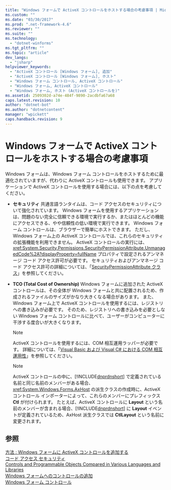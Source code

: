 ```yaml
---
title: "Windows フォームで ActiveX コントロールをホストする場合の考慮事項 | Microsoft Docs"
ms.custom: ""
ms.date: "03/30/2017"
ms.prod: ".net-framework-4.6"
ms.reviewer: ""
ms.suite: ""
ms.technology: 
  - "dotnet-winforms"
ms.tgt_pltfrm: ""
ms.topic: "article"
dev_langs: 
  - "jsharp"
helpviewer_keywords: 
  - "ActiveX コントロール [Windows フォーム], 追加"
  - "ActiveX コントロール [Windows フォーム], ホスト"
  - "Windows フォーム コントロール, ActiveX コントロール"
  - "Windows フォーム, ActiveX コントロール"
  - "Windows フォーム, ホスト (ActiveX コントロールを)"
ms.assetid: 2509302d-a74e-484f-9890-2acdbfa67a68
caps.latest.revision: 10
author: "dotnet-bot"
ms.author: "dotnetcontent"
manager: "wpickett"
caps.handback.revision: 9
---
```

# Windows フォームで ActiveX コントロールをホストする場合の考慮事項
Windows フォームは、Windows フォーム コントロールをホストするために最適化されていますが、代わりに ActiveX コントロールも使用できます。  アプリケーションで ActiveX コントロールを使用する場合には、以下の点を考慮してください。  
  
-   **セキュリティ** 共通言語ランタイムは、コード アクセスのセキュリティについて強化されています。  Windows フォームを使用するアプリケーションは、問題のない完全に信頼できる環境で実行するか、またはほとんどの機能にアクセスできる、やや信頼性の低い環境で実行できます。  Windows フォーム コントロールは、ブラウザーで簡単にホストできます。  ただし、Windows フォーム上の ActiveX コントロールでは、これらのセキュリティの拡張機能を利用できません。  ActiveX コントロールの実行には、<xref:System.Security.Permissions.SecurityPermissionAttribute.UnmanagedCode%2A?displayProperty=fullName> プロパティで設定されるアンマネージ コード アクセス許可が必要です。  セキュリティおよびアンマネージ コード アクセス許可の詳細については、「[SecurityPermissionAttribute クラス](frlrfSystemSecurityPermissionsSecurityPermissionAttributeClassTopic)」を参照してください。  
  
-   **TCO \(Total Cost of Ownership\)** Windows フォームに追加された ActiveX コントロールは、その全体が Windows フォームと共に配置されるため、作成されるファイルのサイズがかなり大きくなる場合があります。  また、Windows フォーム上で ActiveX コントロールを使用するには、レジストリへの書き込みが必要です。  そのため、レジストリへの書き込みを必要としない Windows フォーム コントロールに比べて、ユーザーがコンピューターに干渉する度合いが大きくなります。  
  
    > [!NOTE]
    >  ActiveX コントロールを使用するには、COM 相互運用ラッパーが必要です。  詳細については、「[Visual Basic および Visual C\# における COM 相互運用性](../Topic/COM%20Interoperability%20in%20.NET%20Framework%20Applications%20\(Visual%20Basic\).md)」を参照してください。  
  
    > [!NOTE]
    >  ActiveX コントロールの中に、[!INCLUDE[dnprdnshort](../../../../includes/dnprdnshort-md.md)] で定義されている名前と同じ名前のメンバーがある場合、<xref:System.Windows.Forms.AxHost> の派生クラスの作成時に、ActiveX コントロール インポーターによって、これらのメンバーにプレフィックス **Ctl** が付けられます。  たとえば、ActiveX コントロールに **Layout** という名前のメンバーが含まれる場合、[!INCLUDE[dnprdnshort](../../../../includes/dnprdnshort-md.md)] に **Layout** イベントが定義されているため、AxHost 派生クラスでは **CtlLayout** という名前に変更されます。  
  
## 参照  
 [方法 : Windows フォームに ActiveX コントロールを追加する](../../../../docs/framework/winforms/controls/how-to-add-activex-controls-to-windows-forms.md)   
 [コード アクセス セキュリティ](../../../../docs/framework/misc/code-access-security.md)   
 [Controls and Programmable Objects Compared in Various Languages and Libraries](http://msdn.microsoft.com/ja-jp/021f2a1b-8247-4348-a5ad-e1d9ab23004b)   
 [Windows フォームへのコントロールの追加](../../../../docs/framework/winforms/controls/putting-controls-on-windows-forms.md)   
 [Windows フォーム コントロール](../../../../docs/framework/winforms/controls/index.md)